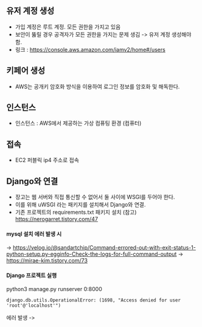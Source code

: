 
## 유저 계정 생성
- 가입 계정은 루트 계정. 모든 권한을 가지고 있음
- 보안이 뚫릴 경우 공격자가 모든 권한을 가지는 문제 생김 -> 유저 계정 생성해야 함.
- 링크 : https://console.aws.amazon.com/iamv2/home#/users

## 키페어 생성
- AWS는 공개키 암호화 방식을 이용하여 로그인 정보를 암호화 및 해독한다.


## 인스턴스
- 인스턴스 : AWS에서 제공하는 가상 컴퓨팅 환경 (컴퓨터)

## 접속
- EC2 퍼블릭 ip4 주소로 접속 


## Django와 연결
- 장고는 웹 서버와 직접 통신할 수 없어서 둘 사이에 WSGI를 두어야 한다.
- 이를 위해 uWSGI 라는 패키지를 설치해서 Django와 연결.
- 기존 프로젝트의 requirements.txt 패키지 설치 
(참고) https://nerogarret.tistory.com/47

#### mysql 설치 에러 발생 시
-> https://velog.io/@sandartchip/Command-errored-out-with-exit-status-1-python-setup.py-egginfo-Check-the-logs-for-full-command-output
-> https://mirae-kim.tistory.com/73


#### Django 프로젝트 실행 
python3 manage.py runserver 0:8000

```
django.db.utils.OperationalError: (1698, "Access denied for user 'root'@'localhost'")
```
에러 발생 -> 
